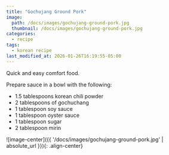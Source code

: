 ```yaml
---
title: "Gochujang Ground Pork"
image: 
  path: /docs/images/gochujang-ground-pork.jpg
  thumbnail: /docs/images/gochujang-ground-pork.jpg
categories:
  - recipe
tags:
  - korean recipe
last_modified_at: 2026-01-26T16:19:55-05:00
---
```


Quick and easy comfort food.

Prepare sauce in a bowl with the following:
* 1.5 tablespoons korean chili powder
* 2 tablespoons of gochuchang
* 1 tablespoon soy sauce
* 1 tablespoon oyster sauce
* 1 tablespoon sugar
* 2 tablespoon mirin

 

![image-center]({{ '/docs/images/gochujang-ground-pork.jpg' | absolute_url }}){: .align-center}



